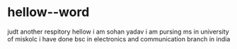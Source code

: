 # hellow--word
judt another respitory
hellow 
i am sohan yadav 
i am pursing ms in university of miskolc 
i have done bsc in electronics and communication branch in india
